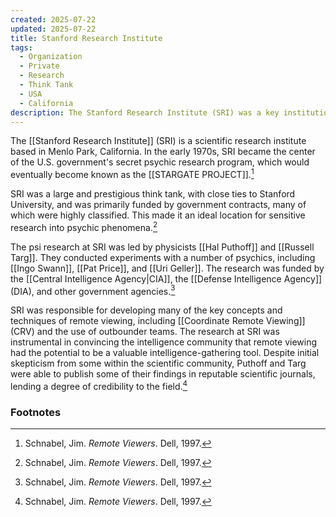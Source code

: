 ```yaml
---
created: 2025-07-22
updated: 2025-07-22
title: Stanford Research Institute
tags:
  - Organization
  - Private
  - Research
  - Think Tank
  - USA
  - California
description: The Stanford Research Institute (SRI) was a key institution in the history of remote viewing, conducting research for the CIA and other intelligence agencies.
---
```


The [[Stanford Research Institute]] (SRI) is a scientific research institute based in Menlo Park, California. In the early 1970s, SRI became the center of the U.S. government's secret psychic research program, which would eventually become known as the [[STARGATE PROJECT]].[^1]

SRI was a large and prestigious think tank, with close ties to Stanford University, and was primarily funded by government contracts, many of which were highly classified. This made it an ideal location for sensitive research into psychic phenomena.[^1]

The psi research at SRI was led by physicists [[Hal Puthoff]] and [[Russell Targ]]. They conducted experiments with a number of psychics, including [[Ingo Swann]], [[Pat Price]], and [[Uri Geller]]. The research was funded by the [[Central Intelligence Agency|CIA]], the [[Defense Intelligence Agency]] (DIA), and other government agencies.[^1]

SRI was responsible for developing many of the key concepts and techniques of remote viewing, including [[Coordinate Remote Viewing]] (CRV) and the use of outbounder teams. The research at SRI was instrumental in convincing the intelligence community that remote viewing had the potential to be a valuable intelligence-gathering tool. Despite initial skepticism from some within the scientific community, Puthoff and Targ were able to publish some of their findings in reputable scientific journals, lending a degree of credibility to the field.[^1]

### Footnotes
[^1]: Schnabel, Jim. *Remote Viewers*. Dell, 1997.